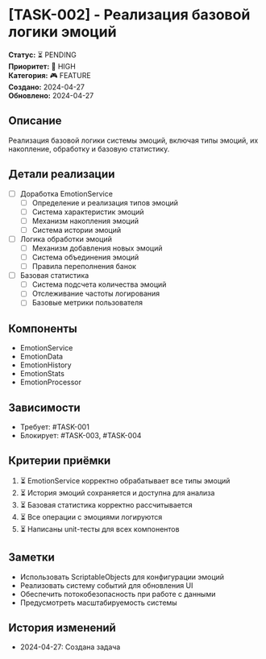 # [TASK-002] - Реализация базовой логики эмоций

**Статус:** ⏳ PENDING  
**Приоритет:** 🔴 HIGH  
**Категория:** 🎮 FEATURE  
**Создано:** 2024-04-27  
**Обновлено:** 2024-04-27  

## Описание
Реализация базовой логики системы эмоций, включая типы эмоций, их накопление, обработку и базовую статистику.

## Детали реализации
- [ ] Доработка EmotionService
  - [ ] Определение и реализация типов эмоций
  - [ ] Система характеристик эмоций
  - [ ] Механизм накопления эмоций
  - [ ] Система истории эмоций
- [ ] Логика обработки эмоций
  - [ ] Механизм добавления новых эмоций
  - [ ] Система объединения эмоций
  - [ ] Правила переполнения банок
- [ ] Базовая статистика
  - [ ] Система подсчета количества эмоций
  - [ ] Отслеживание частоты логирования
  - [ ] Базовые метрики пользователя

## Компоненты
- EmotionService
- EmotionData
- EmotionHistory
- EmotionStats
- EmotionProcessor

## Зависимости
- Требует: #TASK-001
- Блокирует: #TASK-003, #TASK-004

## Критерии приёмки
1. ⏳ EmotionService корректно обрабатывает все типы эмоций
2. ⏳ История эмоций сохраняется и доступна для анализа
3. ⏳ Базовая статистика корректно рассчитывается
4. ⏳ Все операции с эмоциями логируются
5. ⏳ Написаны unit-тесты для всех компонентов

## Заметки
- Использовать ScriptableObjects для конфигурации эмоций
- Реализовать систему событий для обновления UI
- Обеспечить потокобезопасность при работе с данными
- Предусмотреть масштабируемость системы

## История изменений
- 2024-04-27: Создана задача 